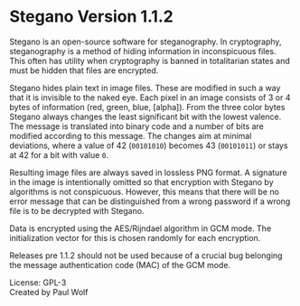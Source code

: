 # Stegano Version 1.1.2

Stegano is an open-source software for steganography. In cryptography, steganography is a method of hiding information in inconspicuous files. This often has utility when cryptography is banned in totalitarian states and must be hidden that files are encrypted.

Stegano hides plain text in image files. These are modified in such a way that it is invisible to the naked eye. Each pixel in an image consists of 3 or 4 bytes of information (red, green, blue, [alpha]). From the three color bytes Stegano always changes the least significant bit with the lowest valence. The message is translated into binary code and a number of bits are modified according to this message. The changes aim at minimal deviations, where a value of 42 (`00101010`) becomes 43 (`00101011`) or stays at 42 for a bit with value `0`.

Resulting image files are always saved in lossless PNG format. A signature in the image is intentionally omitted so that encryption with Stegano by algorithms is not conspicuous. However, this means that there will be no error message that can be distinguished from a wrong password if a wrong file is to be decrypted with Stegano.

Data is encrypted using the AES/Rijndael algorithm in GCM mode. The initialization vector for this is chosen randomly for each encryption.

Releases pre 1.1.2 should not be used because of a crucial bug belonging the message authentication code (MAC) of the GCM mode.

License: GPL-3\
Created by Paul Wolf